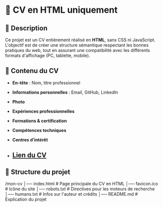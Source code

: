 
# 📄 CV en HTML uniquement

## 📌 Description
Ce projet est un CV entièrement réalisé en **HTML**, sans CSS ni JavaScript. L'objectif est de créer une structure sémantique respectant les bonnes pratiques du web, tout en assurant une compatibilité avec les différents formats d'affichage (PC, tablette, mobile).

## 📜 Contenu du CV

- **En-tête** : Nom, titre professionnel
- **Informations personnelles** : Email, GitHub, LinkedIn
- **Photo**
- **Expériences professionnelles**
- **Formations & certification**
- **Compétences techniques**
- **Centres d’intérêt**

- ## [**Lien du CV**](index.html)


## 📂 Structure du projet

/mon-cv
│── index.html         # Page principale du CV en HTML
│── favicon.ico        # Icône du site
│── robots.txt         # Directives pour les moteurs de recherche
│── humans.txt         # Infos sur l'auteur et crédits
│── README.md          # Explication du projet
